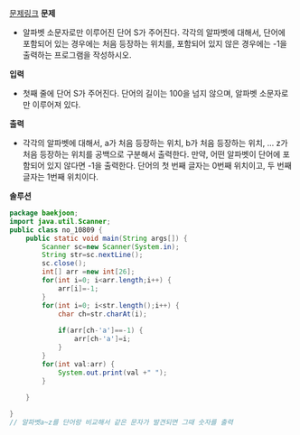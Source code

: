 [문제링크](https://www.acmicpc.net/problem/10809)
**문제**
- 알파벳 소문자로만 이루어진 단어 S가 주어진다. 각각의 알파벳에 대해서, 단어에 포함되어 있는 경우에는 처음 등장하는 위치를, 포함되어 있지 않은 경우에는 -1을 출력하는 프로그램을 작성하시오.

**입력**
 - 첫째 줄에 단어 S가 주어진다. 단어의 길이는 100을 넘지 않으며, 알파벳 소문자로만 이루어져 있다.

**출력**
 - 각각의 알파벳에 대해서, a가 처음 등장하는 위치, b가 처음 등장하는 위치, ... z가 처음 등장하는 위치를 공백으로 구분해서 출력한다.
만약, 어떤 알파벳이 단어에 포함되어 있지 않다면 -1을 출력한다. 단어의 첫 번째 글자는 0번째 위치이고, 두 번째 글자는 1번째 위치이다.

**솔루션**
```java
package baekjoon;
import java.util.Scanner;
public class no_10809 {
	public static void main(String args[]) {
		Scanner sc=new Scanner(System.in);
		String str=sc.nextLine();
		sc.close();
		int[] arr =new int[26];
		for(int i=0; i<arr.length;i++) {
			arr[i]=-1;
		}
		for(int i=0; i<str.length();i++) {
			char ch=str.charAt(i);
			
			if(arr[ch-'a']==-1) {
				arr[ch-'a']=i;
			}
		}
		for(int val:arr) {
			System.out.print(val +" ");
		}
		
	}

}
// 알파벳a~z를 단어랑 비교해서 같은 문자가 발견되면 그때 숫자를 출력
```
